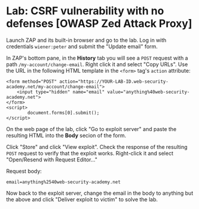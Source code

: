 # Lab: CSRF vulnerability with no defenses [OWASP Zed Attack Proxy]

Launch ZAP and its built-in browser and go to the lab. Log in with credentials `wiener:peter` and submit the "Update email" form.

In ZAP's bottom pane, in the __History__ tab you will see a `POST` request with a path `/my-account/change-email`. Right click it and select "Copy URLs". Use the URL in the following HTML template in the `<form>` tag's `action` attribute:

```
<form method="POST" action="https://YOUR-LAB-ID.web-security-academy.net/my-account/change-email">
    <input type="hidden" name="email" value="anything%40web-security-academy.net">
</form>
<script>
        document.forms[0].submit();
</script>
```

On the web page of the lab, click "Go to exploit server" and paste the resulting HTML into the __Body__ secion of the form.

Click "Store" and click "View exploit". Check the response of the resulting `POST` request to verify that the exploit works. Right-click it and select "Open/Resend with Request Editor..." 

Request body:

```
email=anything%2540web-security-academy.net
```

Now back to the exploit server, change the email in the body to anything but the above and click "Deliver exploit to victim" to solve the lab.
